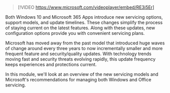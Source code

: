 > [!VIDEO https://www.microsoft.com/videoplayer/embed/RE3i5Er]

Both Windows 10 and Microsoft 365 Apps introduce new servicing options, support models, and update timelines. These changes simplify the process of staying current on the latest features. Along with these updates, new configuration options provide you with convenient servicing plans.

Microsoft has moved away from the past model that introduced huge waves of change around every three years to now incrementally smaller and more frequent feature and security/quality updates. With technology trends moving fast and security threats evolving rapidly, this update frequency keeps experiences and protections current.

In this module, we'll look at an overview of the new servicing models and Microsoft's recommendations for managing both Windows and Office servicing.
